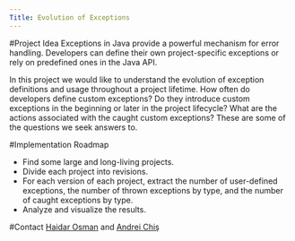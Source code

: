```yaml
---
Title: Evolution of Exceptions
---
```


#Project Idea
Exceptions in Java provide a powerful mechanism for error handling. Developers can define their own project-specific exceptions or rely on predefined ones in the Java API.

In this project we would like to understand the evolution of exception definitions and usage throughout a project lifetime. How often do developers define custom exceptions? Do they introduce custom exceptions in the beginning or later in the project lifecycle? What are the actions associated with the caught custom exceptions? These are some of the questions we seek answers to.

#Implementation Roadmap

-  Find some large and long-living projects.
-  Divide each project into revisions.
-  For each version of each project, extract the number of user-defined exceptions, the number of thrown exceptions by type, and the number of caught exceptions by type.
-  Analyze and visualize the results.


#Contact
[Haidar Osman](%base_url%/staff/Osman) and [Andrei Chiş](%base_url%/staff/andreichis) 
